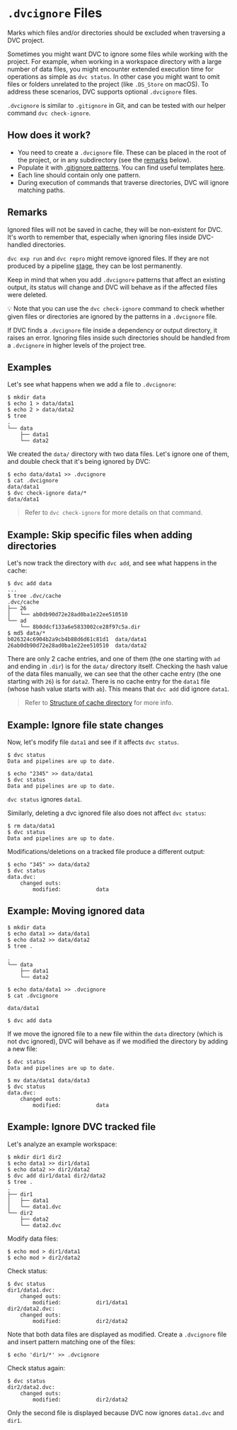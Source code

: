 # `.dvcignore` Files

Marks which files and/or directories should be excluded when traversing a
<abbr>DVC project</abbr>.

Sometimes you might want DVC to ignore some files while working with the
project. For example, when working in a <abbr>workspace</abbr> directory with a
large number of data files, you might encounter extended execution time for
operations as simple as `dvc status`. In other case you might want to omit files
or folders unrelated to the project (like `.DS_Store` on macOS). To address
these scenarios, DVC supports optional `.dvcignore` files.

`.dvcignore` is similar to `.gitignore` in Git, and can be tested with our
helper command `dvc check-ignore`.

## How does it work?

- You need to create a `.dvcignore` file. These can be placed in the root of the
  project, or in any subdirectory (see the [remarks](#Remarks) below).
- Populate it with [.gitignore patterns](https://git-scm.com/docs/gitignore).
  You can find useful templates [here](https://github.com/github/gitignore).
- Each line should contain only one pattern.
- During execution of commands that traverse directories, DVC will ignore
  matching paths.

## Remarks

Ignored files will not be saved in <abbr>cache</abbr>, they will be non-existent
for DVC. It's worth to remember that, especially when ignoring files inside
DVC-handled directories.

<admon type="warning">

`dvc exp run` and `dvc repro` might remove ignored files. If they are not
produced by a pipeline [stage](/doc/command-reference/run), they can be lost
permanently.

</admon>

Keep in mind that when you add `.dvcignore` patterns that affect an existing
<abbr>output</abbr>, its status will change and DVC will behave as if the
affected files were deleted.

💡 Note that you can use the `dvc check-ignore` command to check whether given
files or directories are ignored by the patterns in a `.dvcignore` file.

If DVC finds a `.dvcignore` file inside a dependency or output directory, it
raises an error. Ignoring files inside such directories should be handled from a
`.dvcignore` in higher levels of the project tree.

## Examples

Let's see what happens when we add a file to `.dvcignore`:

```cli
$ mkdir data
$ echo 1 > data/data1
$ echo 2 > data/data2
$ tree
.
└── data
    ├── data1
    └── data2
```

We created the `data/` directory with two data files. Let's ignore one of them,
and double check that it's being ignored by DVC:

```cli
$ echo data/data1 >> .dvcignore
$ cat .dvcignore
data/data1
$ dvc check-ignore data/*
data/data1
```

> Refer to `dvc check-ignore` for more details on that command.

## Example: Skip specific files when adding directories

Let's now track the directory with `dvc add`, and see what happens in the
<abbr>cache</abbr>:

```cli
$ dvc add data
...
$ tree .dvc/cache
.dvc/cache
├── 26
│   └── ab0db90d72e28ad0ba1e22ee510510
└── ad
    └── 8b0ddcf133a6e5833002ce28f97c5a.dir
$ md5 data/*
b026324c6904b2a9cb4b88d6d61c81d1  data/data1
26ab0db90d72e28ad0ba1e22ee510510  data/data2
```

There are only 2 cache entries, and one of them (the one starting with `ad` and
ending in `.dir`) is for the `data/` directory itself. Checking the hash value
of the data files manually, we can see that the other cache entry (the one
starting with `26`) is for `data2`. There is no cache entry for the `data1` file
(whose hash value starts with `ab`). This means that `dvc add` did ignore
`data1`.

> Refer to
> [Structure of cache directory](/doc/user-guide/project-structure/internal-files#structure-of-the-cache-directory)
> for more info.

## Example: Ignore file state changes

Now, let's modify file `data1` and see if it affects `dvc status`.

```cli
$ dvc status
Data and pipelines are up to date.

$ echo "2345" >> data/data1
$ dvc status
Data and pipelines are up to date.
```

`dvc status` ignores `data1`.

Similarly, deleting a dvc ignored file also does not affect `dvc status`:

```cli
$ rm data/data1
$ dvc status
Data and pipelines are up to date.
```

Modifications/deletions on a tracked file produce a different output:

```cli
$ echo "345" >> data/data2
$ dvc status
data.dvc:
	changed outs:
		modified:           data
```

## Example: Moving ignored data

```cli
$ mkdir data
$ echo data1 >> data/data1
$ echo data2 >> data/data2
$ tree .

.
└── data
    ├── data1
    └── data2

$ echo data/data1 >> .dvcignore
$ cat .dvcignore

data/data1

$ dvc add data
```

If we move the ignored file to a new file within the `data` directory (which is
not dvc ignored), DVC will behave as if we modified the directory by adding a
new file:

```cli
$ dvc status
Data and pipelines are up to date.

$ mv data/data1 data/data3
$ dvc status
data.dvc:
	changed outs:
		modified:           data
```

## Example: Ignore DVC tracked file

Let's analyze an example <abbr>workspace</abbr>:

```cli
$ mkdir dir1 dir2
$ echo data1 >> dir1/data1
$ echo data2 >> dir2/data2
$ dvc add dir1/data1 dir2/data2
$ tree .
.
├── dir1
│   ├── data1
│   └── data1.dvc
└── dir2
    ├── data2
    └── data2.dvc
```

Modify data files:

```cli
$ echo mod > dir1/data1
$ echo mod > dir2/data2
```

Check status:

```cli
$ dvc status
dir1/data1.dvc:
	changed outs:
		modified:           dir1/data1
dir2/data2.dvc:
	changed outs:
		modified:           dir2/data2
```

Note that both data files are displayed as modified. Create a `.dvcignore` file
and insert pattern matching one of the files:

```cli
$ echo 'dir1/*' >> .dvcignore
```

Check status again:

```cli
$ dvc status
dir2/data2.dvc:
	changed outs:
		modified:           dir2/data2
```

Only the second file is displayed because DVC now ignores `data1.dvc` and
`dir1`.
